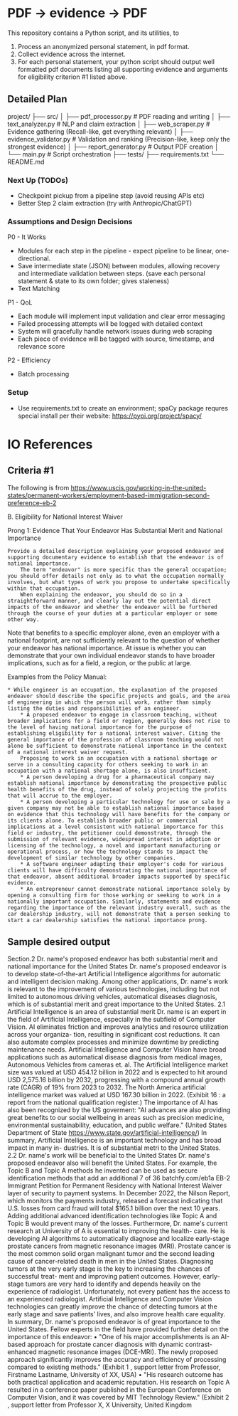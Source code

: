 # PDF -> evidence -> PDF
This repository contains a Python script, and its utilities, to 
1) Process an anonymized personal statement, in pdf format.
2) Collect evidence across the internet.
3) For each personal statement, your python script should output well formatted pdf documents listing all supporting evidence and arguments for eligibility criterion #1 listed above.

## Detailed Plan

project/
├── src/
│   ├── pdf_processor.py      # PDF reading and writing
│   ├── text_analyzer.py      # NLP and claim extraction
│   ├── web_scraper.py        # Evidence gathering (Recall-like, get everything relevant)
│   ├── evidence_validator.py # Validation and ranking (Precision-like, keep only the strongest evidence)
│   ├── report_generator.py   # Output PDF creation
│   └── main.py              # Script orchestration
├── tests/
├── requirements.txt
└── README.md

### Next Up (TODOs)
* Checkpoint pickup from a pipeline step (avoid reusing APIs etc)
* Better Step 2 claim extraction (try with Anthropic/ChatGPT)

### Assumptions and Design Decisions
P0 - It Works
* Modules for each step in the pipeline - expect pipeline to be linear, one-directional.
* Save intermediate state (JSON) between modules, allowing recovery and intermediate validation between steps. (save each personal statement & state to its own folder; gives staleness)
* Text Matching

P1 - QoL
* Each module will implement input validation and clear error messaging
* Failed processing attempts will be logged with detailed context
* System will gracefully handle network issues during web scraping
* Each piece of evidence will be tagged with source, timestamp, and relevance score

P2 - Efficiency
* Batch processing 


### Setup
* Use requirements.txt to create an environment; spaCy package requres special install per their website: https://pypi.org/project/spacy/


# IO References

## Criteria #1
The following is from https://www.uscis.gov/working-in-the-united-states/permanent-workers/employment-based-immigration-second-preference-eb-2

B. Eligibility for National Interest Waiver

Prong 1: Evidence That Your Endeavor Has Substantial Merit and National Importance

    Provide a detailed description explaining your proposed endeavor and supporting documentary evidence to establish that the endeavor is of national importance.
        The term "endeavor" is more specific than the general occupation; you should offer details not only as to what the occupation normally involves, but what types of work you propose to undertake specifically within that occupation.
        When explaining the endeavor, you should do so in a straightforward manner, and clearly lay out the potential direct impacts of the endeavor and whether the endeavor will be furthered through the course of your duties at a particular employer or some other way.

Note that benefits to a specific employer alone, even an employer with a national footprint, are not sufficiently relevant to the question of whether your endeavor has national importance. At issue is whether you can demonstrate that your own individual endeavor stands to have broader implications, such as for a field, a region, or the public at large.

Examples from the Policy Manual:

    * While engineer is an occupation, the explanation of the proposed endeavor should describe the specific projects and goals, and the area of engineering in which the person will work, rather than simply listing the duties and responsibilities of an engineer.
        * A proposed endeavor to engage in classroom teaching, without broader implications for a field or region, generally does not rise to the level of having national importance for the purpose of establishing eligibility for a national interest waiver. Citing the general importance of the profession of classroom teaching would not alone be sufficient to demonstrate national importance in the context of a national interest waiver request.
        Proposing to work in an occupation with a national shortage or serve in a consulting capacity for others seeking to work in an occupation with a national shortage alone, is also insufficient.
        * A person developing a drug for a pharmaceutical company may establish national importance by demonstrating the prospective public health benefits of the drug, instead of solely projecting the profits that will accrue to the employer.
        * A person developing a particular technology for use or sale by a given company may not be able to establish national importance based on evidence that this technology will have benefits for the company or its clients alone. To establish broader public or commercial implications at a level consistent with national importance for this field or industry, the petitioner could demonstrate, through the submission of relevant evidence, widespread interest in adoption or licensing of the technology, a novel and important manufacturing or operational process, or how the technology stands to impact the development of similar technology by other companies.
        * A software engineer adapting their employer's code for various clients will have difficulty demonstrating the national importance of that endeavor, absent additional broader impacts supported by specific evidence.
        * An entrepreneur cannot demonstrate national importance solely by opening a consulting firm for those working or seeking to work in a nationally important occupation. Similarly, statements and evidence regarding the importance of the relevant industry overall, such as the car dealership industry, will not demonstrate that a person seeking to start a car dealership satisfies the national importance prong.

## Sample desired output

Section.2 Dr. name's proposed endeavor has both substantial merit and national
importance for the United States
Dr. name's proposed endeavor is to develop state-of-the-art Artificial Intelligence algorithms for
automatic and intelligent decision making. Among other applications, Dr. name's work is relevant to
the improvement of various technologies, including but not limited to autonomous driving vehicles,
automatical diseases diagnosis, which is of substantial merit and great importance to the United
States.
2.1 Artificial Intelligence is an area of substantial merit
Dr. name is an expert in the field of Artificial Intelligence, especially in the subfield of Computer
Vision. AI eliminates friction and improves analytics and resource utilization across your organiza-
tion, resulting in significant cost reductions. It can also automate complex processes and minimize
downtime by predicting maintenance needs. Artificial Intelligence and Computer Vision have broad
applications such as automatical disease diagnosis from medical images, Autonomous Vehicles from
cameras et. al.
The Artificial Intelligence market size was valued at USD 454.12 billion in 2022 and is expected to
hit around USD 2,575.16 billion by 2032, progressing with a compound annual growth rate (CAGR)
of 19% from 2023 to 2032. The North America artificial intelligence market was valued at USD
167.30 billion in 2022. (Exhibit 16 : a report from the national qualification register.)
The importance of AI has also been recognized by the US goverment:
"AI advances are also providing great benefits to our social wellbeing in areas such as
precision medicine, environmental sustainability, education, and public welfare." (United
States Department of State https://www.state.gov/artificial-intelligence/)
In summary, Artificial Intelligence is an important technology and has broad impact in many in-
dustries. It is of substantial metri to the United States.
2.2 Dr. name's work will be beneficial to the United States
Dr. name's proposed endeavor also will benefit the United States. For example, the Topic B and
Topic A methods he invented can be used as secure identification methods that add an additional
7 of 36
batchfy.com/eb1a
EB-2 Immigrant Petition for Permanent Residency with National Interest Waiver
layer of security to payment systems. In December 2022, the Nilson Report, which monitors the
payments industry, released a forecast indicating that U.S. losses from card fraud will total $165.1
billion over the next 10 years. Adding additional advanced identification technologies like Topic A
and Topic B would prevent many of the losses.
Furthermore, Dr. name's current research at University of A is essential to improving the health-
care. He is developing AI algorithms to automatically diagnose and localize early-stage prostate
cancers from magnetic resonance images (MRI). Prostate cancer is the most common solid organ
malignant tumor and the second leading cause of cancer-related death in men in the United States.
Diagnosing tumors at the very early stage is the key to increasing the chances of successful treat-
ment and improving patient outcomes. However, early-stage tumors are very hard to identify and
depends heavily on the experience of radiologist. Unfortunately, not every patient has the access
to an experienced radiologist. Artificial Intelligence and Computer Vision technologies can greatly
improve the chance of detecting tumors at the early stage and save patients' lives, and also improve
health care equality. In summary, Dr. name's proposed endeavor is of great importance to the
United States. Fellow experts in the field have provided further detail on the importance of this
endeavor:
• "One of his major accomplishments is an AI-based approach for prostate cancer diagnosis
with dynamic contrast-enhanced magnetic resonance images (DCE-MRI). The newly proposed
approach significantly improves the accuracy and efficiency of processing compared to existing
methods." (Exhibit 1 , support letter from Professor, Firstname Lastname, University of XX,
USA)
• "His research outcome has both practical application and academic reputation. His research
on Topic A resulted in a conference paper published in the European Conference on Computer
Vision, and it was covered by MIT Technology Review." (Exhibit 2 , support letter from
Professor X, X University, United Kingdom
